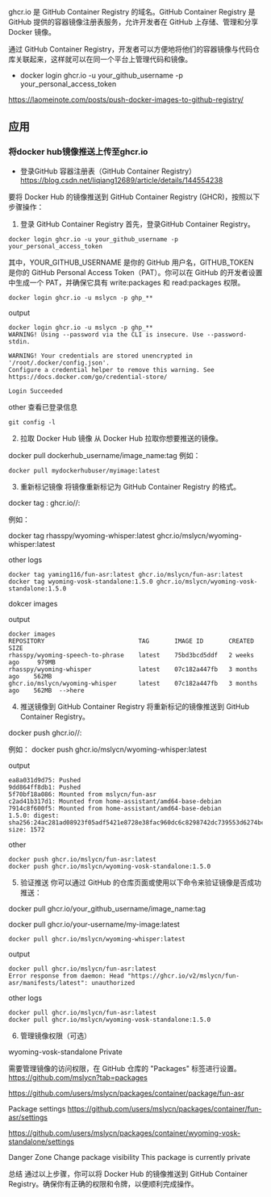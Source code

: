 ghcr.io 是 GitHub Container Registry 的域名。GitHub Container Registry 是 GitHub 提供的容器镜像注册表服务，允许开发者在 GitHub 上存储、管理和分享 Docker 镜像。

通过 GitHub Container Registry，开发者可以方便地将他们的容器镜像与代码仓库关联起来，这样就可以在同一个平台上管理代码和镜像。

- docker login ghcr.io -u your_github_username -p your_personal_access_token

https://laomeinote.com/posts/push-docker-images-to-github-registry/

## 应用
### 将docker hub镜像推送上传至ghcr.io


- 登录GitHub 容器注册表（GitHub Container Registry）
https://blog.csdn.net/liqiang12689/article/details/144554238



要将 Docker Hub 的镜像推送到 GitHub Container Registry (GHCR)，按照以下步骤操作：

1. 登录 GitHub Container Registry
首先，登录GitHub Container Registry。

~~~
docker login ghcr.io -u your_github_username -p your_personal_access_token
~~~
其中，YOUR_GITHUB_USERNAME 是你的 GitHub 用户名，GITHUB_TOKEN 是你的 GitHub Personal Access Token（PAT）。你可以在 GitHub 的开发者设置中生成一个 PAT，并确保它具有 write:packages 和 read:packages 权限。

~~~
docker login ghcr.io -u mslycn -p ghp_**
~~~
output
~~~
docker login ghcr.io -u mslycn -p ghp_**
WARNING! Using --password via the CLI is insecure. Use --password-stdin.

WARNING! Your credentials are stored unencrypted in '/root/.docker/config.json'.
Configure a credential helper to remove this warning. See
https://docs.docker.com/go/credential-store/

Login Succeeded
~~~

other
查看已登录信息
~~~
git config -l
~~~


2. 拉取 Docker Hub 镜像
从 Docker Hub 拉取你想要推送的镜像。


docker pull dockerhub_username/image_name:tag
例如：
~~~
docker pull mydockerhubuser/myimage:latest
~~~

3. 重新标记镜像
将镜像重新标记为 GitHub Container Registry 的格式。

docker tag <your-image-name>:<tag> ghcr.io/<your-github-username>/<your-image-name>:<tag>

例如：

docker tag rhasspy/wyoming-whisper:latest ghcr.io/mslycn/wyoming-whisper:latest

other logs
~~~
docker tag yaming116/fun-asr:latest ghcr.io/mslycn/fun-asr:latest
docker tag wyoming-vosk-standalone:1.5.0 ghcr.io/mslycn/wyoming-vosk-standalone:1.5.0
~~~

dokcer images

output
~~~
docker images
REPOSITORY                          TAG       IMAGE ID       CREATED         SIZE
rhasspy/wyoming-speech-to-phrase    latest    75bd3bcd5ddf   2 weeks ago     979MB
rhasspy/wyoming-whisper             latest    07c182a447fb   3 months ago    562MB
ghcr.io/mslycn/wyoming-whisper      latest    07c182a447fb   3 months ago    562MB  -->here

~~~

4. 推送镜像到 GitHub Container Registry
将重新标记的镜像推送到 GitHub Container Registry。

docker push ghcr.io/<your-github-username>/<your-image-name>:<tag>

例如：
docker push ghcr.io/mslycn/wyoming-whisper:latest

output
~~~
ea8a031d9d75: Pushed 
9dd864ff8db1: Pushed 
5f70bf18a086: Mounted from mslycn/fun-asr 
c2ad41b317d1: Mounted from home-assistant/amd64-base-debian 
7914c8f600f5: Mounted from home-assistant/amd64-base-debian 
1.5.0: digest: sha256:24ac281ad08923f05adf5421e8728e38fac960dc6c8298742dc739553d6274bc size: 1572
~~~


other
~~~
docker push ghcr.io/mslycn/fun-asr:latest
docker push ghcr.io/mslycn/wyoming-vosk-standalone:1.5.0
~~~



5. 验证推送
你可以通过 GitHub 的仓库页面或使用以下命令来验证镜像是否成功推送：

docker pull ghcr.io/your_github_username/image_name:tag

docker pull ghcr.io/your-username/my-image:latest

~~~
docker pull ghcr.io/mslycn/wyoming-whisper:latest
~~~

output
~~~
docker pull ghcr.io/mslycn/fun-asr:latest
Error response from daemon: Head "https://ghcr.io/v2/mslycn/fun-asr/manifests/latest": unauthorized
~~~

other logs
~~~
docker pull ghcr.io/mslycn/fun-asr:latest
docker pull ghcr.io/mslycn/wyoming-vosk-standalone:1.5.0

~~~

6. 管理镜像权限（可选）


wyoming-vosk-standalone Private

需要管理镜像的访问权限，在 GitHub 仓库的 "Packages" 标签进行设置。
https://github.com/mslycn?tab=packages

https://github.com/users/mslycn/packages/container/package/fun-asr

Package settings
https://github.com/users/mslycn/packages/container/fun-asr/settings

https://github.com/users/mslycn/packages/container/wyoming-vosk-standalone/settings


Danger Zone
Change package visibility
This package is currently private



总结
通过以上步骤，你可以将 Docker Hub 的镜像推送到 GitHub Container Registry。确保你有正确的权限和令牌，以便顺利完成操作。